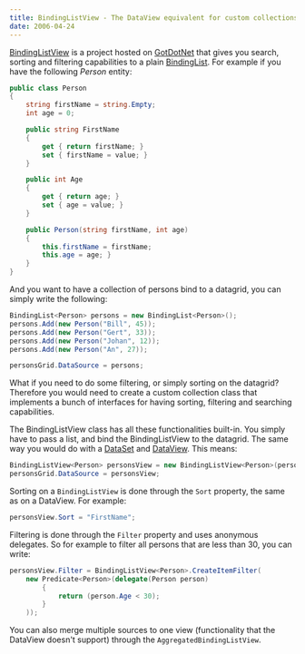 ```yaml
---
title: BindingListView - The DataView equivalent for custom collections
date: 2006-04-24
---
```


[BindingListView](http://www.gotdotnet.com/workspaces/workspace.aspx?id=ccbb6b50-6c55-4291-b191-f5c5f80ba122) is a project hosted on [GotDotNet](http://www.gotdotnet.com/) that gives you search, sorting and filtering capabilities to a plain [BindingList](http://msdn2.microsoft.com/en-US/library/ms132679(VS.80).aspx). For example if you have the following _Person_ entity:

```csharp
public class Person 
{ 
    string firstName = string.Empty; 
    int age = 0;

    public string FirstName 
    { 
        get { return firstName; } 
        set { firstName = value; } 
    }

    public int Age 
    { 
        get { return age; } 
        set { age = value; } 
    }

    public Person(string firstName, int age) 
    { 
        this.firstName = firstName; 
        this.age = age; } 
    }
}
```

And you want to have a collection of persons bind to a datagrid, you can simply write the following:

```csharp
BindingList<Person> persons = new BindingList<Person>(); 
persons.Add(new Person("Bill", 45)); 
persons.Add(new Person("Gert", 33)); 
persons.Add(new Person("Johan", 12)); 
persons.Add(new Person("An", 27));

personsGrid.DataSource = persons;
```

What if you need to do some filtering, or simply sorting on the datagrid? Therefore you would need to create a custom collection class that implements a bunch of interfaces for having sorting, filtering and searching capabilities.

The BindingListView class has all these functionalities built-in. You simply have to pass a list, and bind the BindingListView to the datagrid. The same way you would do with a [DataSet](http://msdn2.microsoft.com/en-us/library/system.data.dataset(VS.80).aspx) and [DataView](http://msdn2.microsoft.com/en-us/library/system.data.dataview(VS.80).aspx). This means:

```csharp
BindingListView<Person> personsView = new BindingListView<Person>(persons); 
personsGrid.DataSource = personsView;
```

Sorting on a `BindingListView` is done through the `Sort` property, the same as on a DataView. For example:

```csharp
personsView.Sort = "FirstName";
```

Filtering is done through the `Filter` property and uses anonymous delegates. So for example to filter all persons that are less than 30, you can write:

```csharp
personsView.Filter = BindingListView<Person>.CreateItemFilter(
    new Predicate<Person>(delegate(Person person) 
        {
            return (person.Age < 30); 
        } 
    ));
```

You can also merge multiple sources to one view (functionality that the DataView doesn't support) through the `AggregatedBindingListView`.
